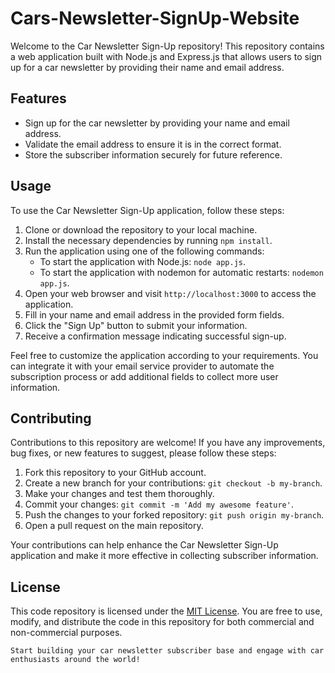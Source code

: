 # Cars-Newsletter-SignUp-Website

Welcome to the Car Newsletter Sign-Up repository! This repository contains a web application built with Node.js and Express.js that allows users to sign up for a car newsletter by providing their name and email address.

<!-- ## Introduction

The Car Newsletter Sign-Up application is designed to help car enthusiasts stay updated with the latest news, trends, and updates in the automotive industry. By signing up for the newsletter, users can receive regular updates delivered to their email inbox.
 -->
## Features

- Sign up for the car newsletter by providing your name and email address.
- Validate the email address to ensure it is in the correct format.
- Store the subscriber information securely for future reference.

## Usage

To use the Car Newsletter Sign-Up application, follow these steps:

1. Clone or download the repository to your local machine.
2. Install the necessary dependencies by running `npm install`.
3. Run the application using one of the following commands:
   - To start the application with Node.js: `node app.js`.
   - To start the application with nodemon for automatic restarts: `nodemon app.js`.
4. Open your web browser and visit `http://localhost:3000` to access the application.
5. Fill in your name and email address in the provided form fields.
6. Click the "Sign Up" button to submit your information.
7. Receive a confirmation message indicating successful sign-up.

Feel free to customize the application according to your requirements. You can integrate it with your email service provider to automate the subscription process or add additional fields to collect more user information.

## Contributing

Contributions to this repository are welcome! If you have any improvements, bug fixes, or new features to suggest, please follow these steps:

1. Fork this repository to your GitHub account.
2. Create a new branch for your contributions: `git checkout -b my-branch`.
3. Make your changes and test them thoroughly.
4. Commit your changes: `git commit -m 'Add my awesome feature'`.
5. Push the changes to your forked repository: `git push origin my-branch`.
6. Open a pull request on the main repository.

Your contributions can help enhance the Car Newsletter Sign-Up application and make it more effective in collecting subscriber information.

## License

This code repository is licensed under the [MIT License](LICENSE). You are free to use, modify, and distribute the code in this repository for both commercial and non-commercial purposes.
```
Start building your car newsletter subscriber base and engage with car enthusiasts around the world!
